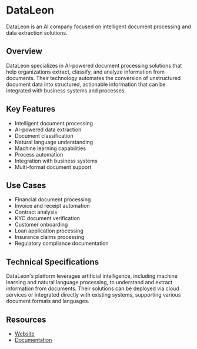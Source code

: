 # DataLeon

DataLeon is an AI company focused on intelligent document processing and data extraction solutions.

## Overview

DataLeon specializes in AI-powered document processing solutions that help organizations extract, classify, and analyze information from documents. Their technology automates the conversion of unstructured document data into structured, actionable information that can be integrated with business systems and processes.

## Key Features

- Intelligent document processing
- AI-powered data extraction
- Document classification
- Natural language understanding
- Machine learning capabilities
- Process automation
- Integration with business systems
- Multi-format document support

## Use Cases

- Financial document processing
- Invoice and receipt automation
- Contract analysis
- KYC document verification
- Customer onboarding
- Loan application processing
- Insurance claims processing
- Regulatory compliance documentation

## Technical Specifications

DataLeon's platform leverages artificial intelligence, including machine learning and natural language processing, to understand and extract information from documents. Their solutions can be deployed via cloud services or integrated directly with existing systems, supporting various document formats and languages.

## Resources

- [Website](https://www.dataleon.ai)
- [Documentation](https://www.dataleon.ai/resources)
